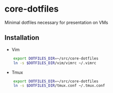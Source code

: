 # core-dotfiles

Minimal dotfiles necessary for presentation on VMs

## Installation

* Vim

```bash    
    export DOTFILES_DIR=~/src/core-dotfiles
    ln -s $DOTFILES_DIR/vim/vimrc ~/.vimrc
```

* Tmux

```bash
    export DOTFILES_DIR=~/src/core-dotfiles
    ln -s $DOTFILES_DIR/tmux.conf ~/.tmux.conf
```
